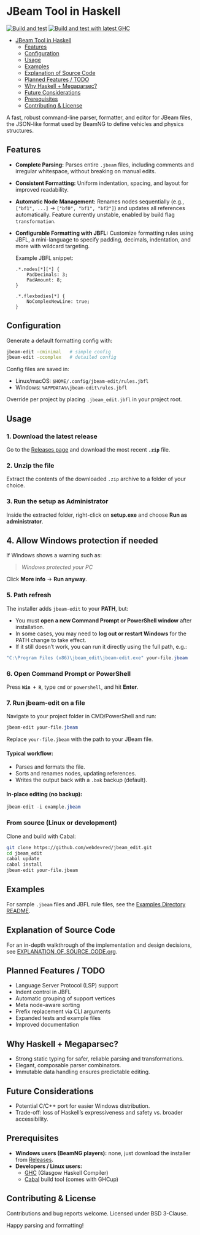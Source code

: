 # JBeam Tool in Haskell

[![Build and test](https://github.com/webdevred/jbeam_edit/actions/workflows/build-and-test.yaml/badge.svg?branch=master&event=push)](https://github.com/webdevred/jbeam_edit/actions/workflows/build-and-test.yaml)
[![Build and test with latest GHC](https://github.com/webdevred/jbeam_edit/actions/workflows/future-proofing.yaml/badge.svg?event=schedule)](https://github.com/webdevred/jbeam_edit/actions/workflows/future-proofing.yaml)

<!--toc:start-->
- [JBeam Tool in Haskell](#jbeam-tool-in-haskell)
  - [Features](#features)
  - [Configuration](#configuration)
  - [Usage](#usage)
  - [Examples](#examples)
  - [Explanation of Source Code](#explanation-of-source-code)
  - [Planned Features / TODO](#planned-features-todo)
  - [Why Haskell + Megaparsec?](#why-haskell-megaparsec)
  - [Future Considerations](#future-considerations)
  - [Prerequisites](#prerequisites)
  - [Contributing & License](#contributing-license)
<!--toc:end-->

A fast, robust command-line parser, formatter, and editor for JBeam files, the JSON-like format used by BeamNG to define vehicles and physics structures.

## Features

- **Complete Parsing:**
  Parses entire `.jbeam` files, including comments and irregular whitespace, without breaking on manual edits.

- **Consistent Formatting:**
  Uniform indentation, spacing, and layout for improved readability.

- **Automatic Node Management:**
  Renames nodes sequentially (e.g., `["bf1", ...]` → `["bf0", "bf1", "bf2"]`) and updates all references automatically. Feature currently unstable, enabled by build flag `transformation`.

- **Configurable Formatting with JBFL:**
  Customize formatting rules using JBFL, a mini-language to specify padding, decimals, indentation, and more with wildcard targeting.

  Example JBFL snippet:

  ```jbfl
  .*.nodes[*][*] {
      PadDecimals: 3;
      PadAmount: 8;
  }

  .*.flexbodies[*] {
      NoComplexNewLine: true;
  }
  ```

## Configuration

Generate a default formatting config with:

```bash
jbeam-edit -cminimal   # simple config
jbeam-edit -ccomplex   # detailed config
```

Config files are saved in:

- Linux/macOS: `$HOME/.config/jbeam-edit/rules.jbfl`
- Windows: `%APPDATA%\jbeam-edit\rules.jbfl`

Override per project by placing `.jbeam_edit.jbfl` in your project root.

## Usage

### 1. Download the latest release
Go to the [Releases page](https://github.com/webdevred/jbeam_edit/releases) and download the most recent **`.zip`** file.

### 2. Unzip the file
Extract the contents of the downloaded `.zip` archive to a folder of your choice.

### 3. Run the setup as Administrator

Inside the extracted folder, right-click on **setup.exe** and choose **Run as administrator**.

## 4. Allow Windows protection if needed
If Windows shows a warning such as:

> *Windows protected your PC*

Click **More info** → **Run anyway**.

### 5. Path refresh
The installer adds `jbeam-edit` to your **PATH**, but:
- You must **open a new Command Prompt or PowerShell window** after installation.  
- In some cases, you may need to **log out or restart Windows** for the PATH change to take effect.  
- If it still doesn’t work, you can run it directly using the full path, e.g.:

```powershell
"C:\Program Files (x86)\jbeam_edit\jbeam-edit.exe" your-file.jbeam
```

### 6. Open Command Prompt or PowerShell
Press **`Win + R`**, type `cmd` or `powershell`, and hit **Enter**.

### 7. Run jbeam-edit on a file
Navigate to your project folder in CMD/PowerShell and run:

```powershell
jbeam-edit your-file.jbeam
```

Replace `your-file.jbeam` with the path to your JBeam file.

#### Typical workflow:
- Parses and formats the file.  
- Sorts and renames nodes, updating references.  
- Writes the output back with a `.bak` backup (default).  

#### In-place editing (no backup):
```powershell
jbeam-edit -i example.jbeam
```

### From source (Linux or development)

Clone and build with Cabal:

```bash
git clone https://github.com/webdevred/jbeam_edit.git
cd jbeam_edit
cabal update
cabal install
jbeam-edit your-file.jbeam
```

## Examples

For sample `.jbeam` files and JBFL rule files, see the [Examples Directory README](examples/README.org).

## Explanation of Source Code

For an in-depth walkthrough of the implementation and design decisions, see [EXPLANATION_OF_SOURCE_CODE.org](EXPLANATION_OF_SOURCE_CODE.org).

## Planned Features / TODO

- Language Server Protocol (LSP) support
- Indent control in JBFL
- Automatic grouping of support vertices
- Meta node-aware sorting
- Prefix replacement via CLI arguments
- Expanded tests and example files
- Improved documentation

## Why Haskell + Megaparsec?

- Strong static typing for safer, reliable parsing and transformations.
- Elegant, composable parser combinators.
- Immutable data handling ensures predictable editing.

## Future Considerations

- Potential C/C++ port for easier Windows distribution.
- Trade-off: loss of Haskell’s expressiveness and safety vs. broader accessibility.

## Prerequisites

- **Windows users (BeamNG players):** none, just download the installer from [Releases](https://github.com/webdevred/jbeam_edit/releases/latest).
- **Developers / Linux users:**
  - [GHC](https://www.haskell.org/ghc/) (Glasgow Haskell Compiler)
  - [Cabal](https://www.haskell.org/cabal/) build tool (comes with GHCup)

## Contributing & License

Contributions and bug reports welcome. Licensed under BSD 3-Clause.

Happy parsing and formatting!

